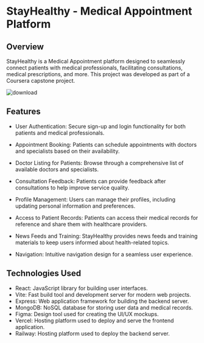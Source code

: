 # StayHealthy - Medical Appointment Platform
## Overview
StayHealthy is a Medical Appointment platform designed to seamlessly connect patients with medical professionals, facilitating consultations, medical prescriptions, and more. This project was developed as part of a Coursera capstone project.


![download](https://github.com/user-attachments/assets/1ac3dc5a-1598-4a23-b74e-635db1b6b538)

## Features

- User Authentication:
Secure sign-up and login functionality for both patients and medical professionals.

- Appointment Booking:
Patients can schedule appointments with doctors and specialists based on their availability.

- Doctor Listing for Patients:
Browse through a comprehensive list of available doctors and specialists.

- Consultation Feedback:
Patients can provide feedback after consultations to help improve service quality.

- Profile Management:
Users can manage their profiles, including updating personal information and preferences.

- Access to Patient Records:
Patients can access their medical records for reference and share them with healthcare providers.

- News Feeds and Training:
StayHealthy provides news feeds and training materials to keep users informed about health-related topics.

- Navigation:
Intuitive navigation design for a seamless user experience.

## Technologies Used
- React: JavaScript library for building user interfaces.
- Vite: Fast build tool and development server for modern web projects.
- Express: Web application framework for building the backend server.
- MongoDB: NoSQL database for storing user data and medical records.
- Figma: Design tool used for creating the UI/UX mockups.
- Vercel: Hosting platform used to deploy and serve the frontend application.
- Railway: Hosting platform used to deploy the backend server.
